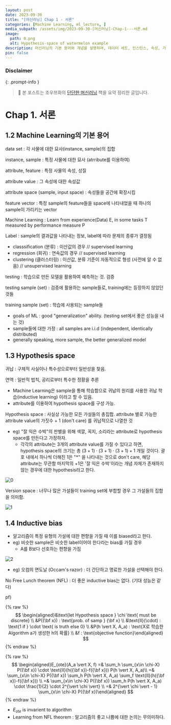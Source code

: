 ```yaml
---
layout: post
date: 2023-09-30
title: "[머신러닝] Chap 1 - 서론"
categories: [Machine Learning, ml_lecture, ]
media_subpath: /assets/img/2023-09-30-[머신러닝]-Chap-1---서론.md
image:
  path: 0.png
  alt: Hypothesis-space of watermelon example
description: 머신러닝의 기본 용어와 개념을 설명하며, 데이터 세트, 인스턴스, 속성, 가설 공간, 귀납적 학습, 그리고 알고리즘의 편향에 대해 논의합니다. 80년대 일본 경제와 관련된 주요 요소인 버블 경제와 플라자 합의의 영향을 설명하고, 머신러닝의 목표는 좋은 일반화 능력을 갖추는 것임을 강조합니다.
pin: false
---
```



### Disclaimer


{: .prompt-info }


> 📣 본 포스트는 조우쯔화의 [단단한 머신러닝](https://product.kyobobook.co.kr/detail/S000001916959) 책을 요약 정리한 글입니다. 


# Chap 1. 서론


## 1.2 Machine Learning의 기본 용어


data set
: 각 사물에 대한 묘사(instance, sample)의 집합


instance, sample
: 특정 사물에 대한 묘사 (atrribute를 이용하여)


attribute, feature
: 특정 사물의 속성, 성질


attribute value
: 그 속성에 대한 속성값


attribute space (sample, input space)
: 속성들을 공간에 확장시킴


feature vector
: 특정 sample의 feature들을 space에 나타내었을 때 하나의 sample이 가리키는 vector


Machine Learning
: Learn from experience(Data) E, in some tasks T measured by performance measure P


Label
: sample의 결과값을 나타내는 정보, label에 따라 문제의 종류가 결정됨

- classsification (분류)
:  이산값의 경우 // supervised learning
- regression (회귀) 
: 연속값의 경우 // supervised learning
- clustering (클러스터링)
: 이산값, 분류 기준이 자동적으로 형성 (사전에 알 수 없음) // unsupervised learning

testing
: 학습으로 만든 모델을 활용하여 예측하는 것. 검증


testing sample (set) 
: 검증에 활용하는 sample들로, training에는 등장하지 않았던 것들


training sample (set)
: 학습에 사용되는 sample들

- goals of ML : good "generalization" ability. (testing set에서 좋은 성능을 내는 것)
- sample들에 대한 가정 : all samples are i.i.d (independent, identically distributed)
- generally speaking, more sample, the better generalized model

## 1.3 Hypothesis space


귀납 
: 구체적 사실이나 특수성으로부터 일반성을 찾음.


연역 
: 일반적 법칙, 공리로부터 특수한 정황을 추론

- Machine Learning은 sample을 통해 학습함으로 귀납의 원리를 사용한 귀납 학습(inductive learning) 이라고 할 수 있음.
- attribute를 이용하여 hypothesis space를 구성 가능.

Hypothesis space 
: 사실상 가능한 모든 가설들의 총집합. attribute 별로 가능한 attribute value의 가짓수 + 1 (don't care) 를 귀납적으로 나열한 것

- eg) "잘 익은 수박"의 판별을 위해 색깔, 꼭지, 소리라는 attribute로 hypothesis space를 만든다고 가정하자.
	- 각각의 attribute는 3개의 attribute value를 가질 수 있다고 하면,
	hypothesis space의 크기는 총 $(3+1)\cdot(3+1)\cdot(3+1)+1$ 개일 것이다.
	괄호 내에서 하나씩 더해진 1은 "\*" 을 나타내는 것으로 don't care, 해당 attribute는 무관함
	마지막의 +1은 '잘 익은 수박'이라는 개념 자체가 존재하지 않는 경우에 대한 hypothesis라고 한다.

![0](/0.png)


Version space 
: 너무나 많은 가설들이 training set에 부합할 경우 그 가설들의 집합을 의미함.


![1](/1.png)


## 1.4 Inductive bias

- 알고리즘이 특정 유형의 가설에 대한 편향을 가질 때 이를 biased라고 한다.
- eg) 비슷한 sample은 비슷한 label이어야 한다라는 bias를 가질 경우
	- A를 B보다 선호하는 편향을 가짐

![2](/2.png)

- eg) 오컴의 면도날 (Occam's razor)
: 더 간단하고 명료한 가설을 선택해야 한다.

No Free Lunch theorem (NFL) 
: 더 좋은 inductive bias는 없다. (기대 성능은 같다)


pf)


{% raw %}
$$
\begin{aligned}&\text{let Hypothesis space } \chi \text{ must be discrete} \\ &P({\bf x}) : \text{prob. of samp } {\bf x} \\  &\text{II}(\cdot) : \text{1 if } \cdot \text{ is truth else 0} \\ &P(h \vert X, A_a) : \text{X로 학습한 Algorithm a가 생성한 h의 확률} \\ &f : \text{objective function}\end{aligned}
$$
{% endraw %}


{% raw %}
$$
\begin{aligned}E_{ote}(A_a \vert X, f) =& \sum_h \sum_{x\in \chi-X} P({\bf x}) \cdot \text{II}(h({\bf x})-f({\bf x})) P(h \vert X, A_a)\\ =& \sum_{x\in \chi-X} P({\bf x}) \sum_h P(h \vert X, A_a) \sum_f \text{II}(h({\bf x})-f({\bf x})) \\  =& \sum_{x\in \chi-X} P({\bf x}) \sum_h P(h \vert X, A_a) \cdot \frac{1}{2} \cdot 2^{\vert \chi \vert} \\ =& 2^{\vert \chi \vert - 1} \sum_{x\in \chi-X} P({\bf x})\end{aligned}
$$
{% endraw %}

- $E_{ote}$ is invarient to algorithm
- Learning from NFL theorem : 알고리즘의 좋고 나쁨에 대한 논의는 무의미하다.

